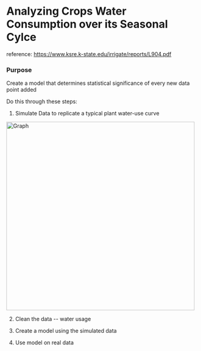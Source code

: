 # Analyzing Crops Water Consumption over its Seasonal Cylce
reference: https://www.ksre.k-state.edu/irrigate/reports/L904.pdf

### Purpose
Create a model that determines statistical significance of every new data point added

Do this through these steps:

1) Simulate Data to replicate a typical plant water-use curve

<img width="494" alt="Graph" src="https://user-images.githubusercontent.com/61673602/170113996-665bbff0-41d4-4135-8115-ef5849dfb06a.png">

2) Clean the data -- water usage

3) Create a model using the simulated data

4) Use model on real data


